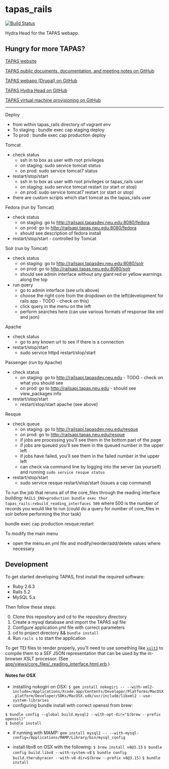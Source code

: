 tapas_rails
===========
[![Build Status](https://travis-ci.org/NEU-DSG/tapas_rails.svg?branch=master)](https://travis-ci.org/NEU-DSG/tapas_rails)

Hydra Head for the TAPAS webapp.


## Hungry for more TAPAS?
[TAPAS website](http://www.tapasproject.org/)

[TAPAS public documents, documentation, and meeting notes on GitHub](https://github.com/NEU-DSG/tapas-docs)

[TAPAS webapp (Drupal) on GitHub](https://github.com/NEU-DSG/tapas)

[TAPAS Hydra Head on GitHub](https://github.com/NEU-DSG/tapas_rails)

[TAPAS virtual machine provisioning on GitHub](https://github.com/NEU-DSG/plattr)


---
Deploy
  - from within tapas_rails directory of vagrant env
  - To staging : bundle exec cap staging deploy
  - To prod : bundle exec cap production deploy

Tomcat
  - check status
    - ssh in to box as user with root privileges
    - on staging: sudo service tomcat status
    - on prod: sudo service tomcat7 status
  - restart/stop/start
    - ssh in to box as user with root privileges or tapas_rails user
    - on staging: sudo service tomcat restart (or start or stop)
    - on prod: sudo service tomcat7 restart (or start or stop)
  - there are custom scripts which start tomcat as the tapas_rails user

Fedora (run by Tomcat)
  - check status
    - on staging: go to http://railsapi.tapasdev.neu.edu:8080/fedora
    - on prod: go to http://railsapi.tapas.neu.edu:8080/fedora
    - should see description of fedora install
  - restart/stop/start - controlled by Tomcat

Solr (run by Tomcat)
  - check status
    - on staging: go to http://railsapi.tapasdev.neu.edu:8080/solr
    - on prod: go to http://railsapi.tapas.neu.edu:8080/solr
    - should see admin interface without any giant red or yellow warnings along the top
  - run query
    - go to admin interface (see urls above)
    - choose the right core from the dropdown on the left(development for rails app - TODO - check on this)
    - click query in the menu on the left
    - perform searches here (can use various formats of response like xml and json)

Apache
  - check status
    - go to any known url to see if there is a connection
  - restart/stop/start
    - sudo service httpd restart/stop/start

Passenger (run by Apache)
  - check status
    - on staging: go to http://railsapi.tapasdev.neu.edu - TODO - check on what you should see
    - on prod: go to http://railsapi.tapas.neu.edu - should see view_packages info
  - restart/stop/start
    - restart/stop/start apache (see above)

Resque
  - check queue
    - on staging: go to http://railsapi.tapasdev.neu.edu/resque
    - on prod: go to http://railsapi.tapas.neu.edu/resque
    - if jobs are processing you'll see them in the bottom part of the page
    - if jobs are queued you'll see them in the queued number in the upper left
    - if jobs have failed, you'll see them in the failed number in the upper left
    - can check via command line by logging into the server (as yourself) and running `sudo service resque status`
  - restart/stop/start
    - sudo service resque restart/stop/start (issues a cap command)




To run the job that reruns all of the core_files through the reading interface building:
  `RAILS_ENV=production bundle exec thor tapas_rails:rebuild_reading_interfaces 500`
  where 500 is the number of records you would like to run (could do a query for number of core_files in solr before performing the thor task)


  bundle exec cap production resque:restart

To modify the main menu
  - open the menu.en.yml file and modify/reorder/add/delete values where necessary


## Development

To get started developing TAPAS, first install the required software:

- Ruby 2.6.3
- Rails 5.2
- MySQL 5.x

Then follow these steps:

0. Clone this repository and cd to the repository directory
1. Create a mysql database and import the TAPAS sql file
2. Configure application.yml file with correct parameters
4. cd to project directory && `bundle install`
5. Run `rails s` to start the application

To get TEI files to render properly, you'll need to use something like [`xslt3`](https://www.npmjs.com/package/xslt3)
to compile them to a SEF JSON representation that can be used by the in-browser XSLT processor.
(See [app/views/core_files/_reading_interface.html.erb](app/views/core_files/_reading_interface.html.erb).)

#### Notes for OSX

 - installing nokogiri on OSX: `$ gem install nokogiri -- --with-xml2-include=/Applications/Xcode.app/Contents/Developer/Platforms/MacOSX.platform/Developer/SDKs/MacOSX.sdk/usr/include/libxml2 --use-system-libraries`
 - configuring bundle install with correct openssl from brew:
 ```
 $ bundle config --global build.mysql2 --with-opt-dir="$(brew --prefix openssl)"
 $ bundle install
 ```
 - if running with MAMP: `gem install mysql2 -- --with-mysql-config=/Applications/MAMP/Library/bin/mysql_config`


 - install libv8 on OSX with the following:
  `$ brew install v8@3.15`
  `$ bundle config build.libv8 --with-system-v8`
  `$ bundle config build.therubyracer --with-v8-dir=$(brew --prefix v8@3.15)`
  `$ bundle install`
